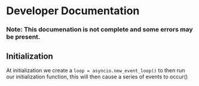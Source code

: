 
# Developer Documentation

### Note: This documenation is not complete and some errors may be present.




## Initialization
At initialization we create a `loop = asyncio.new_event_loop()` to then run our initialization function, this will then cause a series of events to occur()